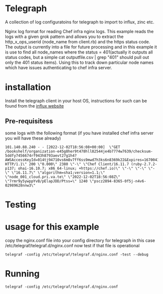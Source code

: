 # Telegraph
A collection of log configuratoins for telegraph to import to influx, zinc etc.

Nginx log format for reading Chef infra nginx logs.  This example reads the logs with a given grok pattern and allows you to extract the http_x_ops_userid  (node_name from client.rb) and the https status code.  The output is currently into a file for future processing and in this example it is use to find all node_names where the status = 401(actually it outputs all status codes, but a simple cat outputfile.csv | grep "401" should pull out only the 401 status items).  Using this to track down particular node names which have issues authenticating to chef infra server. 

# installation 

Install the telegraph client in your host OS, instructions for such can be found from the [influx website](https://docs.influxdata.com/telegraf/v1.21/introduction/installation/)

## Pre-requisitess

some logs with the following format (if you have installed chef infra server you will have these already)

```
101.140.88.240 - - [2022-12-02T18:56:08+00:00]  \"GET /bookshelf/organization-e45g8her9t478hll82544je4b7774w7639/checksum-5ddfy7456674rf943h8793aevt27g1h4?AWSAccessKeyId=014tj94710vs6m8v7ff6ss9mwd7h3ks6n8369k22&Expires=1670041458&Signature=pepd9iwrlpPPS2kaMAOY%7NB6kkwpV%3D HTTP/1.1\" 200 \"0.000\" 2380 \"-\" \"Chef Client/16.11.7 (ruby-2.7.2-p137; ohai-16.10.7; x86_64-linux; +https://chef.io)\" \"-\" \"-\" \"-\" \"16.11.7\" \"algorithm=sha1;version=1.1;\" \"node_001_cloud.pri.va.te\" \"2022-12-02T18:56:08Z\" \"7rmr9y5ywppYvB/pElapJDD/Ptss=\" 1240 \"pscz2894-8365-0f5j-n4v6-02989628nnw3\"
```


# Testing

# usage for this example
copy the nginx.conf file into your config directory for telegraph in this case /etc/telegraf/telegraf.d/nginx.conf
now test if that file is operational

```
telegraf -config /etc/telegraf/telegraf.d/nginx.conf -test --debug
```

# Running
```
telegraf -config /etc/telegraf/telegraf.d/nginx.conf
```

